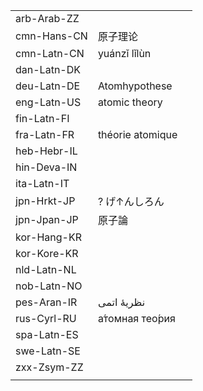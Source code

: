 | | | |
|-|-|-|
| arb-Arab-ZZ |  |  |
| cmn-Hans-CN | 原子理论 |  |
| cmn-Latn-CN | yuánzǐ lǐlùn |  |
| dan-Latn-DK |  |  |
| deu-Latn-DE | Atomhypothese |  |
| eng-Latn-US | atomic theory |  |
| fin-Latn-FI |  |  |
| fra-Latn-FR | théorie atomique |  |
| heb-Hebr-IL |  |  |
| hin-Deva-IN |  |  |
| ita-Latn-IT |  |  |
| jpn-Hrkt-JP | ? げ↑んしろん |  |
| jpn-Jpan-JP | 原子論 |  |
| kor-Hang-KR |  |  |
| kor-Kore-KR |  |  |
| nld-Latn-NL |  |  |
| nob-Latn-NO |  |  |
| pes-Aran-IR | نظریهٔ اتمی |  |
| rus-Cyrl-RU | а́томная тео́рия |  |
| spa-Latn-ES |  |  |
| swe-Latn-SE |  |  |
| zxx-Zsym-ZZ |  |  |
|  |  |  |

